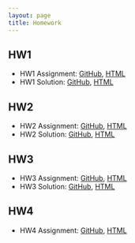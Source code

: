 ```yaml
---
layout: page
title: Homework
---
```



## HW1

* HW1 Assignment: [GitHub](https://github.com/datasciencelabs/2016/tree/master/homework/HW1), [HTML](html/hw1-problems.html)
* HW1 Solution: [GitHub](https://github.com/datasciencelabs/2016/tree/master/homework/HW1), [HTML](html/hw1-solution.html)

## HW2

* HW2 Assignment: [GitHub](https://github.com/datasciencelabs/2016/tree/master/homework/HW2), [HTML](html/hw2-problems.html)
* HW2 Solution: [GitHub](https://github.com/datasciencelabs/2016/tree/master/homework/HW2), [HTML](html/HW2-solution.html)

## HW3

* HW3 Assignment: [GitHub](https://github.com/datasciencelabs/2016/tree/master/homework/HW3), [HTML](html/hw3-problems.html)
* HW3 Solution: [GitHub](https://github.com/datasciencelabs/2016/tree/master/homework/HW3), [HTML](html/hw3-solution.html)

## HW4

* HW4 Assignment: [GitHub](https://github.com/datasciencelabs/2016/tree/master/homework/HW4), [HTML](html/hw4-problems.html)
